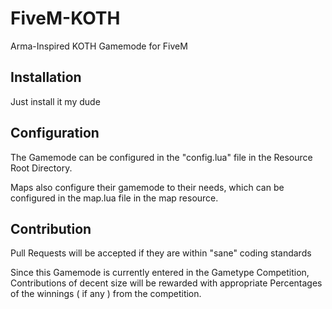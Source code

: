 # FiveM-KOTH
Arma-Inspired KOTH Gamemode for FiveM

## Installation
Just install it my dude

## Configuration
The Gamemode can be configured in the "config.lua" file in the Resource Root Directory.

Maps also configure their gamemode to their needs, which can be configured in the map.lua file in the map resource.

## Contribution
Pull Requests will be accepted if they are within "sane" coding standards

Since this Gamemode is currently entered in the Gametype Competition, Contributions of decent size will be rewarded with appropriate Percentages of the winnings ( if any ) from the competition.
